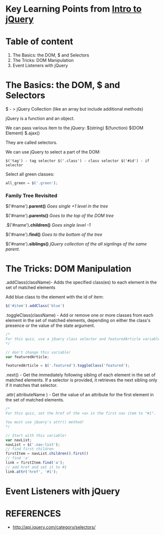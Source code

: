 # Key Learning Points from [Intro to jQuery](https://classroom.udacity.com/courses/ud245)

# Table of content
1. The Basics: the DOM, $ and Selectors
2. The Tricks: DOM Manipulation
3. Event Listeners with jQuery

# The Basics: the DOM, $ and Selectors
$ - > jQuery Collection (like an array but include additional methods)

jQuery is a function and an object.

We can pass various item to the jQuery:
$(string)
$(function)
$(DOM Element)
$.ajax()

They are called selectors.

We can use jQuery to select a part of the DOM:

``
$('tag') - tag selector
$('.class') - class selector
$('#id') - if selector
``

Select all green classes:

```javascript
all_green = $('.green');
```

### Family Tree Revisited
$('#name').__parent()__ <em>Goes single +1 level in the tree</em>

$('#name')__.parents()__ <em>Goes to the top of the DOM tree</em>

.$('#name')__.children()__ <em>Goes single level -1</em>

$('#name')__.find()__ <em>Goes to the bottom of the tree</em>

$('#name')__.siblings()__ <em>jQuery collection of the all signlings of the same parent.</em>

# The Tricks: DOM Manipulation


.addClass(className)- Adds the specified class(es) to each element in the set of matched elements

Add blue class to the element with the id of item:
```javascript
$('#item').addClass('blue')
```

.toggleClass(className) - Add or remove one or more classes from each element in the set of matched elements, depending on either the class's presence or the value of the state argument.

```javascript
/*
For this quiz, use a jQuery class selector and featuredArticle variable to toggle the 'featured' class!
*/

// don't change this variable!
var featuredArticle;

featuredArticle = $('.featured').toggleClass('featured');
```

.next() - Get the immediately following sibling of each element in the set of matched elements. If a selector is provided, it retrieves the next sibling only if it matches that selector.


.attr( attributeName ) - Get the value of an attribute for the first element in the set of matched elements.

```javascript
/*
For this quiz, set the href of the <a> in the first nav item to "#1".

You must use jQuery's attr() method!
*/

// Start with this variable!
var navList;
navList = $('.nav-list');
// find first children
firstItem = navList.children().first()
// find 'a'
link = firstItem.find('a');
// add href and set it to #1
link.attr('href', '#1');
```


# Event Listeners with jQuery







# REFERENCES
- http://api.jquery.com/category/selectors/
